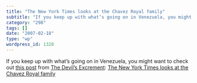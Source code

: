 ```yaml
---
title: "The New York Times looks at the Chavez Royal family"
subtitle: "If you keep up with what’s going on in Venezuela, you might want to check out [this post](http://blo..."
category: "298"
tags: []
date: "2007-02-18"
type: "wp"
wordpress_id: 1328
---
```

If you keep up with what’s going on in Venezuela, you might want to check out [this post](http://blogs.salon.com/0001330/2007/02/18.html#a3349) from [The Devil’s Excrement](http://blogs.salon.com/0001330/): [The New York Times looks at the Chavez Royal family](http://blogs.salon.com/0001330/2007/02/18.html#a3349)
